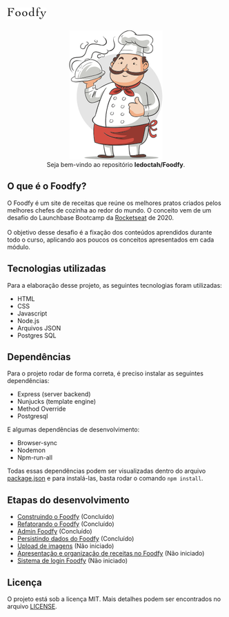 # <img src="/public/imgs/logo_black.png">

<p align="center">
  <img src="/public/imgs/chef.png">
  <br>
  Seja bem-vindo ao repositório <b>ledoctah/Foodfy</b>.
</p>

## O que é o Foodfy?

O Foodfy é um site de receitas que reúne os melhores pratos criados pelos melhores chefes de cozinha ao redor do mundo. O conceito vem de um desafio do Launchbase Bootcamp da [Rocketseat](https://github.com/rocketseat) de 2020.
\
\
O objetivo desse desafio é a fixação dos conteúdos aprendidos durante todo o curso, aplicando aos poucos os conceitos apresentados em cada módulo.

## Tecnologias utilizadas

Para a elaboração desse projeto, as seguintes tecnologias foram utilizadas:
* HTML
* CSS
* Javascript
* Node.js
* Arquivos JSON
* Postgres SQL

## Dependências
Para o projeto rodar de forma correta, é preciso instalar as seguintes dependências:
* Express (server backend)
* Nunjucks (template engine)
* Method Override
* Postgresql

E algumas dependências de desenvolvimento:
* Browser-sync
* Nodemon
* Npm-run-all

Todas essas dependências podem ser visualizadas dentro do arquivo [package.json](/package.json) e para instalá-las, basta rodar o comando `npm install`.

## Etapas do desenvolvimento
* [Construindo o Foodfy](https://github.com/Rocketseat/bootcamp-launchbase-desafios-02/blob/master/desafios/02-foodfy.md) (Concluído)
* [Refatorando o Foodfy](https://github.com/Rocketseat/bootcamp-launchbase-desafios-03) (Concluído)
* [Admin Foodfy](https://github.com/Rocketseat/bootcamp-launchbase-desafios-04/blob/master/desafios/04-admin-foodfy.md) (Concluído)
* [Persistindo dados do Foodfy](https://github.com/Rocketseat/bootcamp-launchbase-desafios-05/blob/master/desafios/05-persistindo-dados-foodfy.md) (Concluído)
* [Upload de imagens](https://github.com/Rocketseat/bootcamp-launchbase-desafios-07) (Não iniciado)
* [Apresentação e organização de receitas no Foodfy](https://github.com/Rocketseat/bootcamp-launchbase-desafios-08) (Não iniciado)
* [Sistema de login Foodfy](https://github.com/Rocketseat/bootcamp-launchbase-desafios-10) (Não iniciado)

## Licença
O projeto está sob a licença MIT. Mais detalhes podem ser encontrados no arquivo [LICENSE](LICENSE.md).
